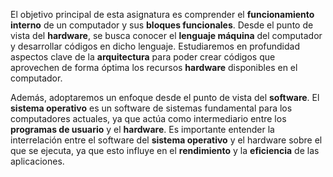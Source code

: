 El objetivo principal de esta asignatura es comprender el **funcionamiento interno** de un computador y sus **bloques funcionales**. Desde el punto de vista del **hardware**, se busca conocer el **lenguaje máquina** del computador y desarrollar códigos en dicho lenguaje. Estudiaremos en profundidad aspectos clave de la **arquitectura** para poder crear códigos que aprovechen de forma óptima los recursos **hardware** disponibles en el computador.

Además, adoptaremos un enfoque desde el punto de vista del **software**. El **sistema operativo** es un software de sistemas fundamental para los computadores actuales, ya que actúa como intermediario entre los **programas de usuario** y el **hardware**. Es importante entender la interrelación entre el software del **sistema operativo** y el hardware sobre el que se ejecuta, ya que esto influye en el **rendimiento** y la **eficiencia** de las aplicaciones.
